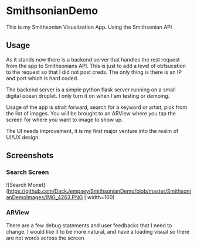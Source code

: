 # SmithsonianDemo
This is my Smithsonian Visualization App. Using the Smithsonian API

## Usage
As it stands now there is a backend server that handles the rest request from the app to Smithsonians API. This is just to add a level of obfsucation to the request so that I did not post creds. The only thing is there is an IP and port which is hard coded. 

The backend server is a simple python flask server running on a small digital ocean droplet. I only turn it on when I am testing or demoing.

Usage of the app is strait forward, search for a keyword or artist, pick from the list of images. You will be brought to an ARView where you tap the screen for where you want to image to show up. 

The UI needs improvement, it is my first major venture into the realm of UI/UX design. 

## Screenshots

### Search Screen
![Search Monet](https://github.com/DackJempsey/SmithsonianDemo/blob/master/SmithsonianDemoImages/IMG_4263.PNG | width=100)

### ARView

There are a few debug statements and user feedbacks that I need to change. I would like it to be more natural, and have a loading visual so there are not words across the screen



